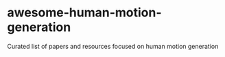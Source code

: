# awesome-human-motion-generation
Curated list of papers and resources focused on human motion generation
